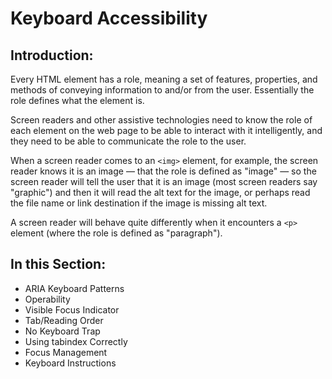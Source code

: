 # Keyboard Accessibility

## Introduction:

Every HTML element has a role, meaning a set of features, properties, and methods of conveying information to and/or from the user. Essentially the role defines what the element is.

Screen readers and other assistive technologies need to know the role of each element on the web page to be able to interact with it intelligently, and they need to be able to communicate the role to the user.

When a screen reader comes to an `<img>` element, for example, the screen reader knows it is an image — that the role is defined as "image" — so the screen reader will tell the user that it is an image (most screen readers say "graphic") and then it will read the alt text for the image, or perhaps read the file name or link destination if the image is missing alt text.

A screen reader will behave quite differently when it encounters a `<p>` element (where the role is defined as "paragraph").

## In this Section:

- ARIA Keyboard Patterns
- Operability
- Visible Focus Indicator
- Tab/Reading Order
- No Keyboard Trap
- Using tabindex Correctly
- Focus Management
- Keyboard Instructions
